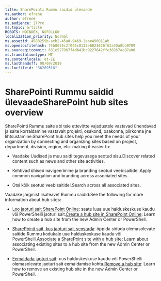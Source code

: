 ```yaml
---
title: SharePointi Rummu saidid ülevaade
ms.author: efrene
author: efrene
ms.audience: ITPro
ms.topic: article
ROBOTS: NOINDEX, NOFOLLOW
localization_priority: Normal
ms.assetid: 4583259b-acb2-45a0-9469-2abe496011ab
ms.openlocfilehash: 75b0635c2f045c8133e6023626f62a40a8bb9709
ms.sourcegitcommit: 631e527967f4d641bc9227642ffe38967ae87a00
ms.translationtype: MT
ms.contentlocale: et-EE
ms.lasthandoff: 08/09/2019
ms.locfileid: "36269516"
---
```

# <a name="sharepoint-hub-sites-overview"></a><span data-ttu-id="49b71-102">SharePointi Rummu saidid ülevaade</span><span class="sxs-lookup"><span data-stu-id="49b71-102">SharePoint hub sites overview</span></span>

<span data-ttu-id="49b71-103">SharePointi Rummu saite abi teie ettevõtte vajadustele vastavad ühendavad ja saite korraldamine vastavalt projekti, osakond, osakonna, piirkonna jne lihtsustamine:</span><span class="sxs-lookup"><span data-stu-id="49b71-103">SharePoint hub sites help you meet the needs of your organization by connecting and organizing sites based on project, department, division, region, etc. making it easier to:</span></span>

- <span data-ttu-id="49b71-104">Vaadake Uudised ja muu saidi tegevusega seotud sisu.</span><span class="sxs-lookup"><span data-stu-id="49b71-104">Discover related content such as news and other site activities.</span></span>

- <span data-ttu-id="49b71-105">Kehtivad ühised navigeerimine ja branding seotud veebisaitidel.</span><span class="sxs-lookup"><span data-stu-id="49b71-105">Apply common navigation and branding across associated sites.</span></span> 

- <span data-ttu-id="49b71-106">Otsi kõik seotud veebisaitidel.</span><span class="sxs-lookup"><span data-stu-id="49b71-106">Search across all associated sites.</span></span>

<span data-ttu-id="49b71-107">Vaadake järgmist lisateavet Rummu saidid:</span><span class="sxs-lookup"><span data-stu-id="49b71-107">See the following for more information about hub sites:</span></span>
- <span data-ttu-id="49b71-108">[Loo jaoturi sait SharePoint Online](https://docs.microsoft.com/sharepoint/create-hub-site): saate luua uue halduskeskuse kaudu või PowerShelli jaoturi sait.</span><span class="sxs-lookup"><span data-stu-id="49b71-108">[Create a hub site in SharePoint Online](https://docs.microsoft.com/sharepoint/create-hub-site): Learn how to create a hub site from the new Admin Center or PowerShell.</span></span>

- <span data-ttu-id="49b71-109">[SharePointi sait, kus jaoturi sait seostada](https://support.office.com/article/associate-a-sharepoint-site-with-a-hub-site-ae0009fd-af04-4d3d-917d-88edb43efc05): õppida siduda olemasolevate saitide Rummu kodukale uue halduskeskuse kaudu või PowerShelli.</span><span class="sxs-lookup"><span data-stu-id="49b71-109">[Associate a SharePoint site with a hub site](https://support.office.com/article/associate-a-sharepoint-site-with-a-hub-site-ae0009fd-af04-4d3d-917d-88edb43efc05): Learn about associating existing sites to a hub site from the new Admin Center or PowerShell.</span></span>

- <span data-ttu-id="49b71-110">[Eemaldada jaoturi sait](https://docs.microsoft.com/sharepoint/remove-hub-site): uus halduskeskuse kaudu või PowerShelli olemasolevate jaoturi sait eemaldamise kohta.</span><span class="sxs-lookup"><span data-stu-id="49b71-110">[Remove a hub site](https://docs.microsoft.com/sharepoint/remove-hub-site): Learn how to remove an existing hub site in the new Admin Center or PowerShell.</span></span>

